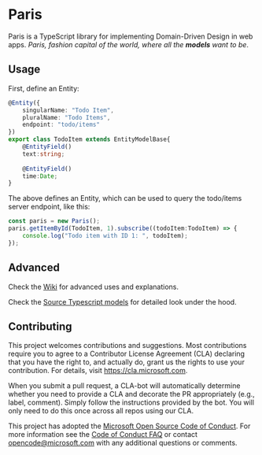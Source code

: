 # Paris

Paris is a TypeScript library for implementing Domain-Driven Design in web apps.
*Paris, fashion capital of the world, where all the **models** want to be*.

## Usage

First, define an Entity:

```typescript
@Entity({
	singularName: "Todo Item",
	pluralName: "Todo Items",
	endpoint: "todo/items"
})
export class TodoItem extends EntityModelBase{
	@EntityField()
	text:string;
	
	@EntityField()
	time:Date;
}
```

The above defines an Entity, which can be used to query the todo/items server endpoint, like this:

```typescript
const paris = new Paris();
paris.getItemById(TodoItem, 1).subscribe((todoItem:TodoItem) => {
	console.log("Todo item with ID 1: ", todoItem);
});
```

## Advanced

Check the [Wiki](https://github.com/Microsoft/paris/wiki) for advanced uses and explanations.

Check the [Source Typescript models](https://microsoft.github.io/paris/) for detailed look under the hood.



## Contributing

This project welcomes contributions and suggestions.  Most contributions require you to agree to a
Contributor License Agreement (CLA) declaring that you have the right to, and actually do, grant us
the rights to use your contribution. For details, visit https://cla.microsoft.com.

When you submit a pull request, a CLA-bot will automatically determine whether you need to provide
a CLA and decorate the PR appropriately (e.g., label, comment). Simply follow the instructions
provided by the bot. You will only need to do this once across all repos using our CLA.

This project has adopted the [Microsoft Open Source Code of Conduct](https://opensource.microsoft.com/codeofconduct/).
For more information see the [Code of Conduct FAQ](https://opensource.microsoft.com/codeofconduct/faq/) or
contact [opencode@microsoft.com](mailto:opencode@microsoft.com) with any additional questions or comments.

